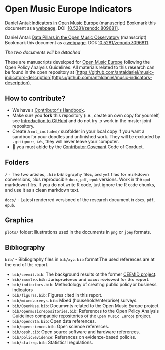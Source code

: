# Open Music Europe Indicators

Daniel Antal: [Indicators in Open Music Europe](https://antaldaniel.github.io/music-indicators-description/music-indicators.html) (manuscript) Bookmark this document as a [webpage](https://antaldaniel.github.io/music-indicators-description/music-indicators.html). DOI: [10.5281/zenodo.8096811](https://zenodo.org/record/8096811).

Daniel Antal: [Data Pillars in the Open Music Observatory](https://antaldaniel.github.io/music-indicators-description/music-observatory-pillars.html) (manuscript) Bookmark this document as a [webpage](https://antaldaniel.github.io/music-indicators-description/music-observatory-pillars.html). DOI: [10.5281/zenodo.8096811](https://zenodo.org/record/8108720).


_The two documents will be detached_

These are manuscripts developed for [Open Music Europe](https://openmuse.eu/) following the Open Policy Analysis Guidelines. All materials related to this research can be found in the open repository at [https://github.com/antaldaniel/music-indicators-description](https://github.com/antaldaniel/music-indicators-description). 


## How to contribute?

- We have a [Contributor's Handbook](https://manual.dataobservatory.eu/).
- Make sure you __fork__ this repository (i.e., create an own copy for yourself, see [Introduction to GitHub](https://manual.dataobservatory.eu/)) and do not try to work in the master joint repository. 
- Create a `not_included/` subfolder in your local copy if you want a sandbox for your doodles and unfinished work. They will be excluded by `.gitignore`, i.e., they will never leave your computer.
-  🌈 you must abide by the [Contributor Covenant](https://www.contributor-covenant.org/version/2/1/code_of_conduct/) Code of Conduct.

## Folders

`/` - The two articles, `.bib` bibliography files, and `yml` files for markdown conversions, plus reproducible `docx`, `pdf`, `epub` versions. Work in the `qmd` markdown files. If you do not write R code, just ignore the R code chunks, and use it as a clean markdown text.

`docs/` - Latest renderred versioned of the research document in `docx`, `pdf`, `epub`.


## Graphics

`plots/` folder: Illustrations used in the documents in `png` or `jpeg` formats.

## Bibliography

`bib/` - Bibliography files in `bib/xyz.bib` format
The used references are at the end of the report.

-   `bib/ceemid.bib`: The background results of the former [CEEMID project](https://reprex.nl/project/ceemid/).
-   `bib/caselaw.bib`: Jurisprudence and cases reviewed for this report.
-    `bib/indicators.bib`: Methodology of creating public policy or business indicators.
-    `bib/figures.bib`:  Figures cited in this report.
-    `bib/mixedsurveys.bib`:  Mixed (household/enterprise) surveys.
-    `bib/OpenMuse.bib`:  Documents related to the Open Music Europe project.
-    `bib/openmusicrepositories.bib`:  References to the Open Policy Analysis Guidelines compatible repositories of the `Open Music Europe` project.
-    `bib/opendata.bib`:  Open data references.
-    `bib/openscience.bib`:  Open science references.
-    `bib/ossh.bib`: Open source software and hardware references.
-    `bib/policyevidence`:  References on evidence-based policies.
-   `bib/statreg.bib`: Statistical regulations.
